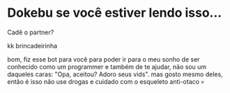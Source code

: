 # Dokebu se você estiver lendo isso...
Cadê o partner?

kk brincadeirinha

bom, fiz esse bot para você para poder ir para o meu sonho de ser conhecido como um programmer e também de te ajudar, não sou um daqueles caras: "Opa, aceitou? Adoro seus vids". mas gosto mesmo deles, então é isso não use drogas e cuidado com o esqueleto anti-otaco 💀
